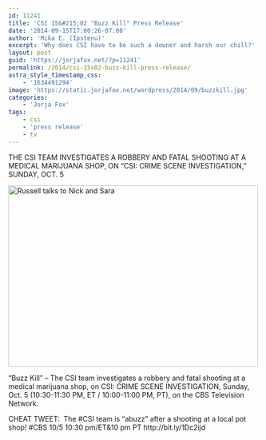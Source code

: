 ```yaml
---
id: 11241
title: 'CSI 15&#215;02 "Buzz Kill" Press Release'
date: '2014-09-15T17:00:26-07:00'
author: 'Mika E. (Ipstenu)'
excerpt: 'Why does CSI have to be such a downer and harsh our chill?'
layout: post
guid: 'https://jorjafox.net/?p=11241'
permalink: /2014/csi-15x02-buzz-kill-press-release/
astra_style_timestamp_css:
    - '1634491294'
image: 'https://static.jorjafox.net/wordpress/2014/09/buzzkill.jpg'
categories:
    - 'Jorja Fox'
tags:
    - csi
    - 'press release'
    - tv
---
```


<p class="pr_title">THE CSI TEAM INVESTIGATES A ROBBERY AND FATAL SHOOTING AT A MEDICAL MARIJUANA SHOP, ON “CSI: CRIME SCENE INVESTIGATION,” SUNDAY, OCT. 5

<div id="pr_content">
<div id="main">
<p class="medium_grid_2_-_accent_1"><img class="aligncenter size-full wp-image-11242" src="//static.jorjafox.net/wordpress/2014/09/0564d4ec4885448fc55b26b11c1ae743.png" alt="Russell talks to Nick and Sara" width="500" height="363" />
<p class="medium_grid_2_-_accent_1">“Buzz Kill” – The CSI team investigates a robbery and fatal shooting at a medical marijuana shop, on CSI: CRIME SCENE INVESTIGATION, Sunday, Oct. 5 (10:30-11:30 PM, ET / 10:00-11:00 PM, PT), on the CBS Television Network.
<p class="medium_grid_2_-_accent_1">CHEAT TWEET:  The #CSI team is “abuzz” after a shooting at a local pot shop! #CBS 10/5 10:30 pm/ET&amp;10 pm PT http://bit.ly/1Dc2ijd

</div>
</div>
